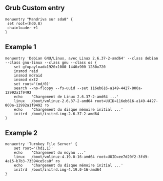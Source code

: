 
## Grub Custom entry


	menuentry "Mandriva sur sda8" {
	 set root=(hd0,8) 
	 chainloader +1 
	}
	
	
## Example 1

	menuentry 'Debian GNU/Linux, avec Linux 2.6.37-2-amd64' --class debian --class gnu-linux --class gnu --class os {
		set gfxpayload=1920x1080 1440x900 1280x720
		insmod raid
		insmod mdraid
		insmod ext2
		set root='(md/0)'
		search --no-floppy --fs-uuid --set 116eb616-a149-4427-800a-12992a1f9492
		echo	'Chargement de Linux 2.6.37-2-amd64 ...'
		linux	/boot/vmlinuz-2.6.37-2-amd64 root=UUID=116eb616-a149-4427-800a-12992a1f9492 ro  
		echo	'Chargement du disque mémoire initial ...'
		initrd	/boot/initrd.img-2.6.37-2-amd64
	}
	
## Example 2

	menuentry 'Turnkey File Server' {
		set root='(hd1,1)'
		echo	'Chargement du noyau ...'
		linux	/boot/vmlinuz-4.19.0-16-amd64 root=UUID=ee7d20f2-3fd9-4a15-b7b3-73594ce5ca0f ro  
		echo	'Chargement du disque mémoire initial ...'
		initrd	/boot/initrd.img-4.19.0-16-amd64
	}
